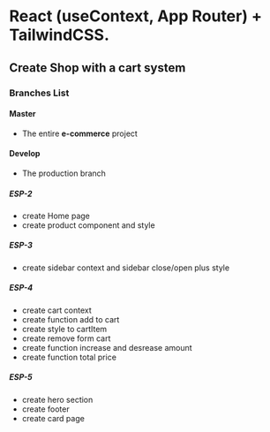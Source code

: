 # React (useContext, App Router) + TailwindCSS.

## Create Shop with a cart system

### Branches List

#### Master
- The entire **e-commerce** project

#### Develop
- The production branch

##### ESP-2
- create Home page
- create product component and style

##### ESP-3
- create sidebar context and sidebar close/open plus style

##### ESP-4
- create cart context
- create function add to cart
- create style to cartItem 
- create remove form cart 
- create function increase and desrease amount 
- create function total price

##### ESP-5
- create hero section
- create footer
- create card page

